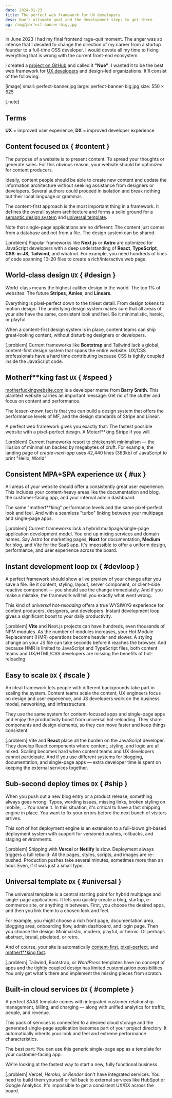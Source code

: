 ```yaml
---
date: 2024-01-23
title: The perfect web framework for UX developers
desc: Nue's ultimate goal and the development steps to get there
og: /img/perfect-banner-big.jpg
---
```



In June 2023 I had my final frontend rage-quit moment. The anger was so intense that I decided to change the direction of my career from a startup founder to a full-time OSS developer. I would devote all my time to fixing everything that is wrong with the current front-end ecosystem.

I created a [project on GitHub](//github.com/nuejs/nue) and called it **"Nue"**. I wanted it to be the best web framework for [UX developers](//css-tricks.com/the-great-divide/) and design-led organizations. It'll consist of the following:


[image]
  small: perfect-banner.jpg
  large: perfect-banner-big.jpg
  size: 550 × 625


[.note]
  ## Terms
  **UX** = improved user experience, **DX** = improved developer experience


## Content focused `DX` { #content }

The purpose of a website is to present content. To spread your thoughts or generate sales. For this obvious reason, your website should be optimized for content producers.

Ideally, content people should be able to create new content and update the information architecture without seeking assistance from designers or developers. Several authors could proceed in isolation and break nothing but their local language or grammar.

The content-first approach is the most important thing in a framework. It defines the overall system architecture and forms a solid ground for a [semantic design system](#cascade) and [universal template](#template).

Note that single-page applications are no different: The content just comes from a database and not from a file. The design system can be shared.


[.problem]
  Popular frameworks like **Next.js** or **Astro** are optimized for JavaScript developers with a deep understanding of **React**, **TypeScript**, **CSS-in-JS**, **Tailwind**, and whatnot. For example, you need hundreds of lines of code spanning 10–20 files to create a rich/interactive web page.


## World-class design `UX` { #design }

World-class means the highest caliber design in the world. The top 1% of websites. The future **Stripes**, **Amies**, and **Linears**.

Everything is pixel-perfect down to the tiniest detail. From design tokens to motion design. The underlying design system makes sure that all areas of your site have the same, consistent look and feel. Be it minimalistic, heroic, or playful.

When a content-first design system is in place, content teams can ship great-looking content, without disturbing designers or developers.

[.problem]
  Current frameworks like **Bootstrap** and Tailwind lack a global, content-first design system that spans the entire website. UX/CSS professionals have a hard time contributing because CSS is tightly coupled inside the JavaScript code.


## Motherf**king fast `UX` { #speed }

[motherfuckingwebsite.com](//motherfuckingwebsite.com/) is a developer meme from **Barry Smith**. This plaintext website carries an important message: Get rid of the clutter and focus on content and performance.

The lesser-known fact is that you can build a design system that offers the performance levels of MF, and the design standards of Stripe and Linear.

A perfect web framework gives you exactly that: The fastest possible website with a pixel-perfect design. A Moterf**king Stripe if you will.

[.problem]
  Current frameworks resort to [chickenshit minimalism][chicken] — the illusion of minimalism backed by megabytes of cruft. For example, the landing page of *create-next-app* uses 42,440 lines (363kb) of JavaScript to print "Hello, World"

  [chicken]: //idlewords.com/talks/website_obesity.htm#minimalism


## Consistent MPA+SPA experience `UX` { #ux }

All areas of your website should offer a consistently great user experience. This includes your content-heavy areas like the documentation and blog, the customer-facing app, and your internal admin dashboard.

The same "motherf**king" performance levels and the same pixel-perfect look and feel. And with a seamless "turbo" linking between your multipage and single-page apps.

[.problem]
  Current frameworks lack a hybrid multipage/single-page application development model. You end up mixing services and domain names. Say Astro for marketing pages, **Nuxt** for documentation, **Medium** for blog, and Vite for the SaaS app. It's impossible to offer a uniform design, performance, and user experience across the board.


## Instant development loop `DX` { #devloop }

A perfect framework should show a live preview of your change after you save a file. Be it content, styling, layout, server component, or client-side reactive component — you should see the change immediately. And if you make a mistake, the framework will tell you exactly what went wrong.

This kind of *universal hot-reloading* offers a true WYSIWYG experience for content producers, designers, and developers. Instant development loop gives a significant boost to your daily productivity.


[.problem]
  **Vite** and Next.js projects can have hundreds, even thousands of NPM modules. As the number of modules increases, your Hot Module Replacement (HMR) operations become heavier and slower. A styling change on your JS file can take seconds before it reaches the browser. And because HMR is limited to JavaScript and TypeScript files, both content teams and UX/HTML/CSS developers are missing the benefits of hot-reloading.


## Easy to scale `DX` { #scale }

An ideal framework lets people with different backgrounds take part in scaling the system. Content teams scale the content, UX engineers focus on design and user experience, and JS developers work on the business model, networking, and infrastructure.

They use the same system for content-focused apps and single-page apps and enjoy the productivity boost from universal hot-reloading. They share components and design elements, so they can move faster and keep things consistent.

[.problem]
  Vite and **React** place all the burden on the JavaScript developer. They develop React components where content, styling, and logic are all mixed. Scaling becomes hard when content teams and UX developers cannot participate. And if you use different systems for blogging, documentation, and single-page apps — extra developer time is spent on keeping the external services together.


## Sub-second deploy times `DX` { #ship }

When you push out a new blog entry or a product release, something always goes wrong: Typos, wording issues, missing links, broken styling on mobile, ... You name it. In this situation, it's critical to have a fast shipping engine in place. You want to fix your errors before the next bunch of visitors arrives.

This sort of hot deployment engine is an extension to a full-blown git-based deployment system with support for versioned pushes, rollbacks, and staging environments.

[.problem]
  Shipping with **Vercel** or **Netlify** is slow. Deployment always triggers a full rebuild: All the pages, styles, scripts, and images are re-pushed. Production pushes take several minutes, sometimes more than an hour. Even, if it was just a small typo.


## Universal template `DX` { #universal }

The universal template is a central starting point for hybrid multipage and single-page applications. It lets you quickly create a blog, startup, e-commerce site, or anything in between. First, you choose the desired apps, and then you link them to a chosen look and feel.

For example, you might choose a rich front page, documentation area, blogging area, onboarding flow, admin dashboard, and login page. Then you choose the design: Minimalistic, modern, playful, or heroic. Or perhaps abstract, brutal, pixelated, or retro.

And of course, your site is automatically [content-first](#), [pixel-perfect](#), and [motherf**king fast](#).

[.problem]
  Tailwind, Bootstrap, or *WordPress* templates have no concept of apps and the tightly coupled design has limited customization possibilities. You only get what's there and implement the missing pieces from scratch.


## Built-in cloud services `DX` { #complete }

A perfect SAAS template comes with integrated customer relationship management, billing, and charging — along with unified analytics for traffic, people, and revenue.

This pack of services is connected to a desired cloud storage and the generated single-page application becomes part of your project directory. It automatically inherits your look and feel and extreme performance characteristics.

The best part: You can use this generic single-page app as a template for your customer-facing app.

We're looking at the fastest way to start a new, fully functional business.

[.problem]
  Vercel, *Heroku*, or *Render* don't have integrated services. You need to build them yourself or fall back to external services like HubSpot or Google Analytics. It's impossible to get a consistent UX/DX across the board.

